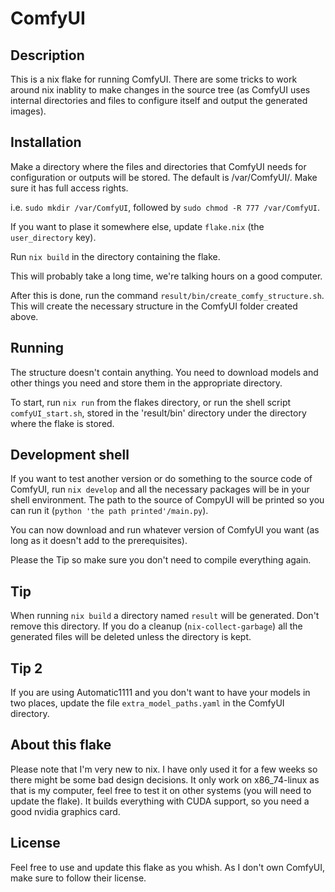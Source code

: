 # ComfyUI

## Description
This is a nix flake for running ComfyUI. There are some tricks to work around nix inablity to make changes in the source tree (as ComfyUI uses internal directories and files to configure itself and output the generated images).

## Installation
Make a directory where the files and directories that ComfyUI needs for configuration or outputs will be stored. The default is /var/ComfyUI/. Make sure it has full access rights.

i.e. `sudo mkdir /var/ComfyUI`, followed by `sudo chmod -R 777 /var/ComfyUI`.

If you want to plase it somewhere else, update `flake.nix` (the `user_directory` key).

Run `nix build` in the directory containing the flake.

This will probably take a long time, we're talking hours on a good computer.

After this is done, run the command `result/bin/create_comfy_structure.sh`. This will create the necessary structure in the ComfyUI folder created above.

## Running
The structure doesn't contain anything. You need to download models and other things you need and store them in the appropriate directory.

To start, run `nix run` from the flakes directory, or run the shell script `comfyUI_start.sh`, stored in the 'result/bin' directory under the directory where the flake is stored.

## Development shell
If you want to test another version or do something to the source code of ComfyUI, run `nix develop` and all the necessary packages will be in your shell environment. The path to the source of CompyUI will be printed so you can run it (`python 'the path printed'/main.py`).

You can now download and run whatever version of ComfyUI you want (as long as it doesn't add to the prerequisites).

Please the Tip so make sure you don't need to compile everything again.

## Tip
When running `nix build` a directory named `result` will be generated. Don't remove this directory. If you do a cleanup (`nix-collect-garbage`) all the generated files will be deleted unless the directory is kept.

## Tip 2
If you are using Automatic1111 and you don't want to have your models in two places, update the file `extra_model_paths.yaml` in the ComfyUI directory.

## About this flake
Please note that I'm very new to nix. I have only used it for a few weeks so there might be some bad design decisions. It only work on x86_74-linux as that is my computer, feel free to test it on other systems (you will need to update the flake). It builds everything with CUDA support, so you need a good nvidia graphics card.

## License
Feel free to use and update this flake as you whish. As I don't own ComfyUI, make sure to follow their license.
